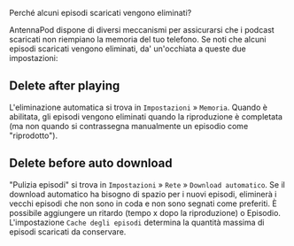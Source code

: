 Perché alcuni episodi scaricati vengono eliminati?

AntennaPod dispone di diversi meccanismi per assicurarsi che i podcast scaricati non riempiano la memoria del tuo telefono. Se noti che alcuni episodi scaricati vengono eliminati, da' un'occhiata a queste due impostazioni:

## Delete after playing

L'eliminazione automatica si trova in `Impostazioni` » `Memoria`. Quando è abilitata, gli episodi vengono eliminati quando la riproduzione è completata (ma non quando si contrassegna manualmente un episodio come "riprodotto").

## Delete before auto download

"Pulizia episodi" si trova in `Impostazioni` » `Rete` » `Download automatico`. Se il download automatico ha bisogno di spazio per i nuovi episodi, eliminerà i vecchi episodi che non sono in coda e non sono segnati come preferiti. È possibile aggiungere un ritardo (tempo x dopo la riproduzione) o Episodio. L'impostazione `Cache degli episodi` determina la quantità massima di episodi scaricati da conservare.
